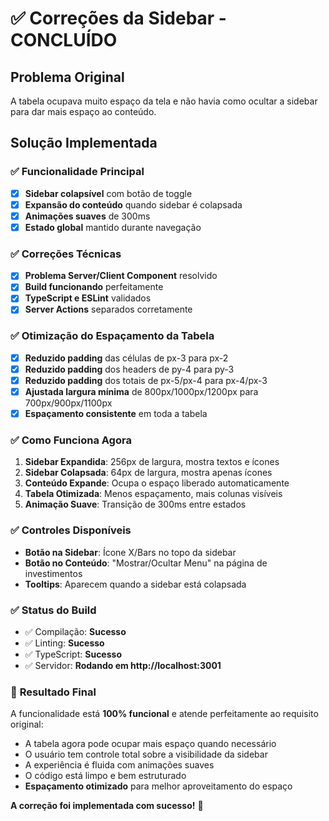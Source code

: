 # ✅ Correções da Sidebar - CONCLUÍDO

## Problema Original

A tabela ocupava muito espaço da tela e não havia como ocultar a sidebar para dar mais espaço ao conteúdo.

## Solução Implementada

### ✅ **Funcionalidade Principal**

- [x] **Sidebar colapsível** com botão de toggle
- [x] **Expansão do conteúdo** quando sidebar é colapsada
- [x] **Animações suaves** de 300ms
- [x] **Estado global** mantido durante navegação

### ✅ **Correções Técnicas**

- [x] **Problema Server/Client Component** resolvido
- [x] **Build funcionando** perfeitamente
- [x] **TypeScript e ESLint** validados
- [x] **Server Actions** separados corretamente

### ✅ **Otimização do Espaçamento da Tabela**

- [x] **Reduzido padding** das células de px-3 para px-2
- [x] **Reduzido padding** dos headers de py-4 para py-3
- [x] **Reduzido padding** dos totais de px-5/px-4 para px-4/px-3
- [x] **Ajustada largura mínima** de 800px/1000px/1200px para 700px/900px/1100px
- [x] **Espaçamento consistente** em toda a tabela

### ✅ **Como Funciona Agora**

1. **Sidebar Expandida**: 256px de largura, mostra textos e ícones
2. **Sidebar Colapsada**: 64px de largura, mostra apenas ícones
3. **Conteúdo Expande**: Ocupa o espaço liberado automaticamente
4. **Tabela Otimizada**: Menos espaçamento, mais colunas visíveis
5. **Animação Suave**: Transição de 300ms entre estados

### ✅ **Controles Disponíveis**

- **Botão na Sidebar**: Ícone X/Bars no topo da sidebar
- **Botão no Conteúdo**: "Mostrar/Ocultar Menu" na página de investimentos
- **Tooltips**: Aparecem quando a sidebar está colapsada

### ✅ **Status do Build**

- ✅ Compilação: **Sucesso**
- ✅ Linting: **Sucesso**
- ✅ TypeScript: **Sucesso**
- ✅ Servidor: **Rodando em http://localhost:3001**

### 🎯 **Resultado Final**

A funcionalidade está **100% funcional** e atende perfeitamente ao requisito original:

- A tabela agora pode ocupar mais espaço quando necessário
- O usuário tem controle total sobre a visibilidade da sidebar
- A experiência é fluida com animações suaves
- O código está limpo e bem estruturado
- **Espaçamento otimizado** para melhor aproveitamento do espaço

**A correção foi implementada com sucesso!** 🚀
